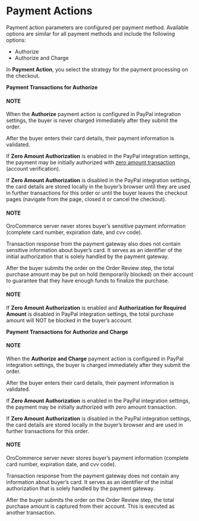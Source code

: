 <a id="user-guide-payment-configuration-payment-method-integration-payment-actions"></a>

# Payment Actions

<!-- begin -->

Payment action parameters are configured per payment method. Available options are similar for all payment methods and include the following options:

* Authorize
* Authorize and Charge

In **Payment Action**, you select the strategy for the payment processing on the checkout.

<!-- Validation, authorization and payment capture transactions may be sent after payment information entry and upon the order submission. -->

**Payment Transactions for Authorize**

#### NOTE
When the **Authorize** payment action is configured in PayPal integration settings, the buyer is never charged immediately after they submit the order.

After the buyer enters their card details, their payment information is validated.

If **Zero Amount Authorization** is enabled in the PayPal integration settings, the payment may be initially authorized with <a href="https://developer.paypal.com/docs/payflow/integration-guide/?mark=Zero%20Amount%20Authorization#submitting-account-verifications" target="_blank">zero amount transaction</a> (account verification).

<!-- In this case, the response from the payment gateway is securely stored by OroCommerce. -->

If **Zero Amount Authorization** is disabled in the PayPal integration settings, the card details are stored locally in the buyer’s browser until they are used in further transactions for this order or until the buyer leaves the checkout pages (navigate from the page, closed it or cancel the checkout).

#### NOTE
OroCommerce server never stores buyer’s sensitive payment information (complete card number, expiration date, and cvv code).

Transaction response from the payment gateway also does not contain sensitive information about buyer’s card. It serves as an identifier of the initial authorization that is solely handled by the payment gateway.

After the buyer submits the order on the Order Review step, the total purchase amount may be put on hold (temporarily blocked) on their account to guarantee that they have enough funds to finalize the purchase.

#### NOTE
If **Zero Amount Authorization** is enabled and **Authorization for Required Amount** is disabled in PayPal integration settings, the total purchase amount will NOT be blocked in the buyer’s account.

**Payment Transactions for Authorize and Charge**

#### NOTE
When the **Authorize and Charge** payment action is configured in PayPal integration settings, the buyer is charged immediately after they submit the order.

After the buyer enters their card details, their payment information is validated.

If **Zero Amount Authorization** is enabled in the PayPal integration settings, the payment may be initially authorized with zero amount transaction.

If **Zero Amount Authorization** is disabled in the PayPal integration settings, the card details are stored locally in the buyer’s browser and are used in further transactions for this order.

#### NOTE
OroCommerce server never stores buyer’s payment information (complete card number, expiration date, and cvv code).

Transaction response from the payment gateway does not contain any information about buyer’s card. It serves as an identifier of the initial authorization that is solely handled by the payment gateway.

After the buyer submits the order on the Order Review step, the total purchase amount is captured from their account. This is executed as another transaction.
